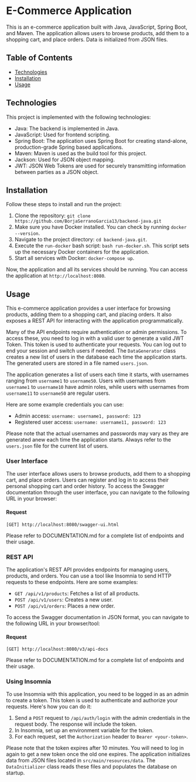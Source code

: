 # E-Commerce Application

This is an e-commerce application built with Java, JavaScript, Spring Boot, and Maven. The application allows users to browse products, add them to a shopping cart, and place orders. Data is initialized from JSON files.

## Table of Contents

- [Technologies](#technologies)
- [Installation](#installation)
- [Usage](#usage)

## Technologies

This project is implemented with the following technologies:

- Java: The backend is implemented in Java.
- JavaScript: Used for frontend scripting.
- Spring Boot: The application uses Spring Boot for creating stand-alone, production-grade Spring based applications.
- Maven: Maven is used as the build tool for this project.
- Jackson: Used for JSON object mapping.
- JWT: JSON Web Tokens are used for securely transmitting information between parties as a JSON object.

## Installation

Follow these steps to install and run the project:

1. Clone the repository: `git clone https://github.com/BorjaSerranoGarcia13/backend-java.git`
2. Make sure you have Docker installed. You can check by running `docker --version`.
3. Navigate to the project directory: `cd backend-java.git`.
4. Execute the `run-docker` bash script: `bash run-docker.sh`. This script sets up the necessary Docker containers for the application.
5. Start all services with Docker: `docker-compose up`.

Now, the application and all its services should be running. You can access the application at `http://localhost:8080`.

## Usage

This e-commerce application provides a user interface for browsing products, adding them to a shopping cart, and placing orders. It also exposes a REST API for interacting with the application programmatically.

Many of the API endpoints require authentication or admin permissions. To access these, you need to log in with a valid user to generate a valid JWT Token. 
This token is used to authenticate your requests. You can log out to end your session and switch users if needed. 
The `DataGenerator` class creates a new list of users in the database each time the application starts. 
The generated users are stored in a file named `users.json`.

The application generates a list of users each time it starts, with usernames ranging from `username1` to `username50`. Users with usernames from `username1` to `username10` have admin roles, while users with usernames from `username11` to `username50` are regular users.


Here are some example credentials you can use:

- Admin access: `username: username1, password: 123`
- Registered user access: `username: username11, password: 123`

Please note that the actual usernames and passwords may vary as they are generated anew each time the application starts. Always refer to the `users.json` file for the current list of users.

### User Interface

The user interface allows users to browse products, add them to a shopping cart, and place orders. Users can register and log in to access their personal shopping cart and order history.
To access the Swagger documentation through the user interface, you can navigate to the following URL in your browser:
#### Request
```
[GET] http://localhost:8080/swagger-ui.html
```
Please refer to DOCUMENTATION.md for a complete list of endpoints and their usage.

### REST API

The application's REST API provides endpoints for managing users, products, and orders. You can use a tool like Insomnia to send HTTP requests to these endpoints. Here are some examples:

- `GET /api/v1/products`: Fetches a list of all products.
- `POST /api/v1/users`: Creates a new user.
- `POST /api/v1/orders`: Places a new order.

To access the Swagger documentation in JSON format, you can navigate to the following URL in your browser/tool:
#### Request
```
[GET] http://localhost:8080/v3/api-docs
```

Please refer to DOCUMENTATION.md for a complete list of endpoints and their usage.

### Using Insomnia

To use Insomnia with this application, you need to be logged in as an admin to create a token. This token is used to authenticate and authorize your requests. Here's how you can do it:

1. Send a `POST` request to `/api/auth/login` with the admin credentials in the request body. The response will include the token.
2. In Insomnia, set up an environment variable for the token.
3. For each request, set the `Authorization` header to `Bearer <your-token>`.

Please note that the token expires after 10 minutes. You will need to log in again to get a new token once the old one expires.
The application initializes data from JSON files located in `src/main/resources/data`. The `DataInitializer` class reads these files and populates the database on startup.
